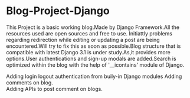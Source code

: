 # Blog-Project-Django
This Project is a basic working blog.Made by Django Framework.All the resources used are open sources and free to use.
Initiattly problems regarding redirection while editing or updating a post are being encountered.Will try to fix this as soon as possible.Blog structure that is compatible with latest Django 3.1 is under study.As,it provides more options.User authentications and sign-up modals are added.Search is optimized within the blog with the help of '__icontains' module  of Django. 

Adding login logout authentication from buily-in Django modules
Adding comments on blog.	
Adding APIs to post comment on blogs.
